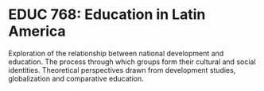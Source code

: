 # EDUC 768: Education in Latin America

Exploration of the relationship between national development and education. The process through which groups form their cultural and social identities. Theoretical perspectives drawn from development studies, globalization and comparative education.